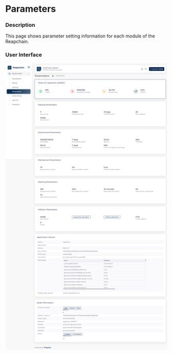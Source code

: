 # Parameters

### Description

This page shows parameter setting information for each module of the Reapchain.

### User Interface

![](<../../../.gitbook/assets/image (9) (1) (1).png>)





